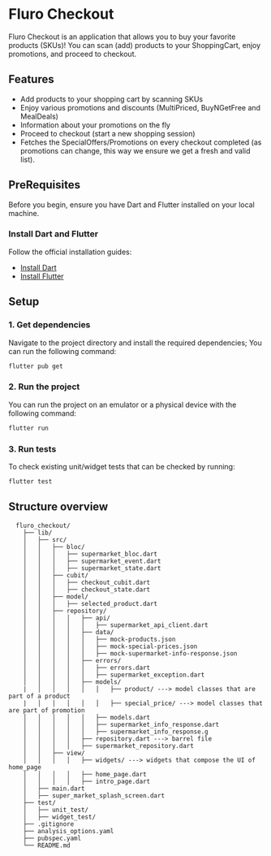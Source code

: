 # Fluro Checkout

Fluro Checkout is an application that allows you to buy your favorite products (SKUs)! You can scan (add) products to your ShoppingCart, enjoy promotions, and proceed to checkout.

## Features

- Add products to your shopping cart by scanning SKUs
- Enjoy various promotions and discounts (MultiPriced, BuyNGetFree and MealDeals)
- Information about your promotions on the fly
- Proceed to checkout (start a new shopping session)
- Fetches the SpecialOffers/Promotions on every checkout completed (as promotions can change, this way we ensure we get a fresh and valid list).

## PreRequisites

Before you begin, ensure you have Dart and Flutter installed on your local machine.

### Install Dart and Flutter

Follow the official installation guides:

- [Install Dart](https://dart.dev/get-dart)
- [Install Flutter](https://flutter.dev/docs/get-started/install)

## Setup

### 1. Get dependencies

Navigate to the project directory and install the required dependencies; You can run the following command:

```sh
flutter pub get
```

### 2. Run the project

You can run the project on an emulator or a physical device with the following command:
```sh
flutter run
```

### 3. Run tests

To check existing unit/widget tests that can be checked by running:
```sh
flutter test
```

## Structure overview

```
  fluro_checkout/
    ├── lib/
    │   ├── src/
    │   │   ├── bloc/
    │   │   │   ├── supermarket_bloc.dart
    │   │   │   ├── supermarket_event.dart
    │   │   │   ├── supermarket_state.dart      
    │   │   ├── cubit/
    │   │   │   ├── checkout_cubit.dart
    │   │   │   ├── checkout_state.dart
    │   │   ├── model/
    │   │   │   ├── selected_product.dart     
    │   │   ├── repository/
    │   │   │   │   ├── api/
    │   │   │   │   │   ├── supermarket_api_client.dart        
    │   │   │   │   ├── data/
    │   │   │   │   │   ├── mock-products.json
    │   │   │   │   │   ├── mock-special-prices.json  
    │   │   │   │   │   ├── mock-supermarket-info-response.json
    │   │   │   │   ├── errors/
    │   │   │   │   │   ├── errors.dart
    │   │   │   │   │   ├── supermarket_exception.dart 
    │   │   │   │   ├── models/
    |   │   │   │   │   │   ├── product/ ---> model classes that are part of a product
    |   │   │   │   │   │   ├── special_price/ ---> model classes that are part of promotion
    │   │   │   │   │   ├── models.dart
    │   │   │   │   │   ├── supermarket_info_response.dart 
    │   │   │   │   │   ├── supermarket_info_response.g
    │   │   │   │   ├── repository.dart ---> barrel file
    │   │   │   │   ├── supermarket_repository.dart
    │   │   ├── view/
    │   │   │   │   ├── widgets/ ---> widgets that compose the UI of home_page     
    │   │   │   │   ├── home_page.dart
    │   │   │   │   ├── intro_page.dart
    │   ├── main.dart
    │   ├── super_market_splash_screen.dart
    ├── test/
    │   ├── unit_test/
    │   ├── widget_test/
    ├── .gitignore
    ├── analysis_options.yaml
    ├── pubspec.yaml
    └── README.md
```
